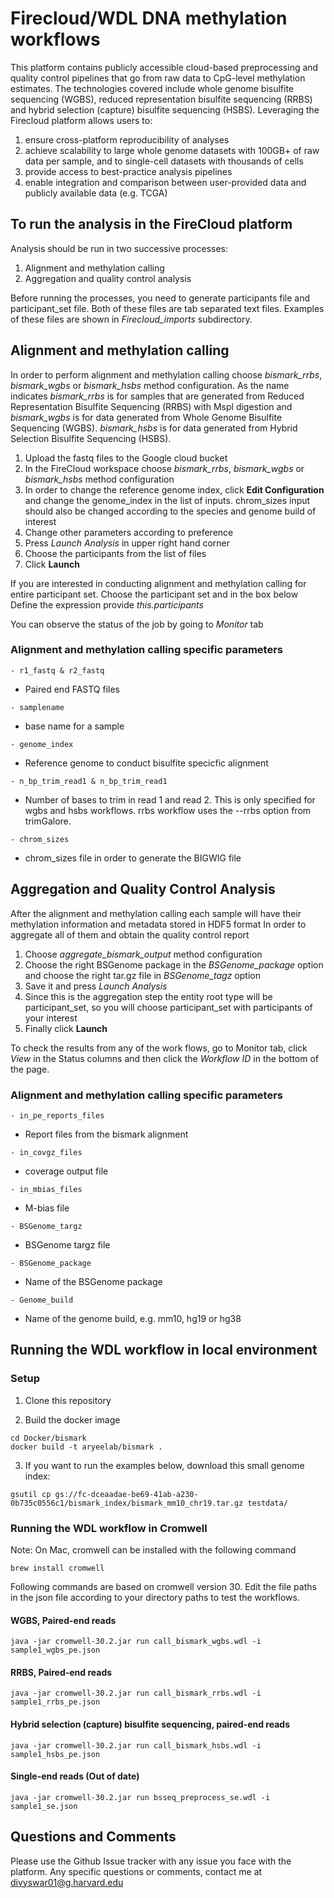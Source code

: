 # Firecloud/WDL DNA methylation workflows
This platform contains publicly accessible cloud-based preprocessing and quality control pipelines that go from raw data to CpG-level methylation estimates. The technologies covered include whole genome bisulfite sequencing (WGBS), reduced representation bisulfite sequencing (RRBS) and hybrid selection (capture) bisulfite sequencing (HSBS). Leveraging the Firecloud platform allows users to: 

1) ensure cross-platform reproducibility of analyses 
2) achieve scalability to large whole genome datasets with 100GB+ of raw data per sample, and to single-cell datasets with thousands of cells 
3) provide access to best-practice analysis pipelines  
4) enable integration and comparison between user-provided data and publicly available data (e.g. TCGA)


## To run the analysis in the FireCloud platform
Analysis should be run in two successive processes: 
1) Alignment and methylation calling
2) Aggregation and quality control analysis

Before running the processes, you need to generate participants file and participant_set file. Both of these files are tab separated text files. Examples of these files are shown in *Firecloud_imports* subdirectory.


## Alignment and methylation calling
In order to perform alignment and methylation calling choose *bismark_rrbs*, *bismark_wgbs* or *bismark_hsbs* method configuration. As the name indicates
*bismark_rrbs* is for samples that are generated from Reduced Representation Bisulfite Sequencing (RRBS) with Mspl digestion and *bismark_wgbs* is for data generated from Whole Genome Bisulfite Sequencing (WGBS). *bismark_hsbs* is for data generated from Hybrid Selection Bisulfite Sequencing (HSBS).

1) Upload the fastq files to the Google cloud bucket
2) In the FireCloud workspace choose *bismark_rrbs*, *bismark_wgbs* or *bismark_hsbs* method configuration
3) In order to change the reference genome index, click **Edit Configuration** and change the genome_index in the list of inputs. chrom_sizes input should also be changed according to the species and genome build of interest
4) Change other parameters according to preference
4) Press *Launch Analysis* in upper right hand corner
5) Choose the participants from the list of files
6) Click **Launch**

If you are interested in conducting alignment and methylation calling for entire participant set. Choose the participant set and in the box below Define the expression provide *this.participants*

You can observe the status of the job by going to *Monitor* tab

### Alignment and methylation calling specific parameters
```
- r1_fastq & r2_fastq
```
- Paired end FASTQ files

```
- samplename
```
- base name for a sample

```
- genome_index
```
- Reference genome to conduct bisulfite specicfic alignment

```
- n_bp_trim_read1 & n_bp_trim_read1
```
- Number of bases to trim in read 1 and read 2. This is only specified for wgbs and hsbs workflows. rrbs workflow uses the --rrbs option from trimGalore.

```
- chrom_sizes
```
- chrom_sizes file in order to generate the BIGWIG file



## Aggregation and Quality Control Analysis
After the alignment and methylation calling each sample will have their methylation information and metadata stored in HDF5 format
In order to aggregate all of them and obtain the quality control report
1) Choose *aggregate_bismark_output* method configuration
2) Choose the right BSGenome package in the *BSGenome_package* option and choose the right tar.gz file in *BSGenome_tagz* option
3) Save it and press *Launch Analysis* 
4) Since this is the aggregation step the entity root type will be participant_set, so you will choose participant_set with participants of your interest
5) Finally click **Launch**

To check the results from any of the work flows, go to Monitor tab, click *View* in the Status columns and then click the *Workflow ID* in the bottom of the page.

### Alignment and methylation calling specific parameters
```
- in_pe_reports_files
```
- Report files from the bismark alignment

```
- in_covgz_files
```
- coverage output file

```
- in_mbias_files
```
- M-bias file

```
- BSGenome_targz
```
- BSGenome targz file

```
- BSGenome_package
```
- Name of the BSGenome package

```
- Genome_build
```
- Name of the genome build, e.g. mm10, hg19 or hg38 


## Running the WDL workflow in local environment
### Setup

1. Clone this repository

2. Build the docker image

```
cd Docker/bismark
docker build -t aryeelab/bismark .
```

3. If you want to run the examples below, download this small genome index:    
```
gsutil cp gs://fc-dceaadae-be69-41ab-a230-0b735c0556c1/bismark_index/bismark_mm10_chr19.tar.gz testdata/
```

### Running the WDL workflow in Cromwell

Note: On Mac, cromwell can be installed with the following command
```
brew install cromwell
```

Following commands are based on cromwell version 30. Edit the file paths in the json file according to your directory paths to test the workflows.
#### WGBS, Paired-end reads
```
java -jar cromwell-30.2.jar run call_bismark_wgbs.wdl -i sample1_wgbs_pe.json
```

#### RRBS, Paired-end reads
```
java -jar cromwell-30.2.jar run call_bismark_rrbs.wdl -i sample1_rrbs_pe.json
```


#### Hybrid selection (capture) bisulfite sequencing, paired-end reads
```
java -jar cromwell-30.2.jar run call_bismark_hsbs.wdl -i sample1_hsbs_pe.json
```

#### Single-end reads (Out of date)
```
java -jar cromwell-30.2.jar run bsseq_preprocess_se.wdl -i sample1_se.json
```


## Questions and Comments
Please use the Github Issue tracker with any issue you face with the platform. Any specific questions or comments, contact me at divyswar01@g.harvard.edu
